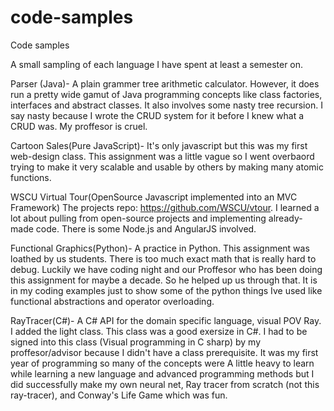 # code-samples
Code samples

A small sampling of  each language I have spent at least a semester on.

Parser (Java)- A plain grammer tree arithmetic calculator. However, it does run a pretty wide gamut of Java programming concepts like class factories, interfaces and abstract classes. It also involves some nasty tree recursion. I say nasty because I wrote the CRUD system for it before I knew what a CRUD was. My proffesor is cruel.

Cartoon Sales(Pure JavaScript)- It's only javascript but this was my first web-design class. This assignment was a little vague so I went overbaord trying to make it very scalable and usable by others by making many atomic functions. 

WSCU Virtual Tour(OpenSource Javascript implemented into an MVC Framework) The projects repo: https://github.com/WSCU/vtour. I learned a lot about pulling from open-source projects and implementing already-made code. There is some Node.js and AngularJS involved. 

Functional Graphics(Python)- A practice in Python. This assignment was loathed by us students. There is too much exact math that is really hard to debug. Luckily we have coding night and our Proffesor who has been doing this assignment for maybe a decade. So he helped up us through that. It is in my coding examples just to show some of the python things Ive used like functional abstractions and operator overloading.

RayTracer(C#)- A C# API for the domain specific language, visual POV Ray. I added the light class. This class was a good exersize in C#. I had to be signed into this class (Visual programming in C sharp) by my proffesor/advisor because I didn't have a class prerequisite. It was my first year of programming so many of the concepts were A little heavy to learn while learning a new language and advanced programming methods but I did successfully make my own neural net, Ray tracer from scratch (not this ray-tracer), and Conway's Life Game which was fun.
